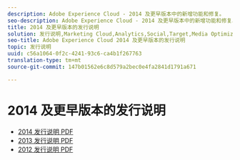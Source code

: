 ```yaml
---
description: Adobe Experience Cloud - 2014 及更早版本中的新增功能和修复。
seo-description: Adobe Experience Cloud - 2014 及更早版本中的新增功能和修复。
title: 2014 及更早版本的发行说明
solution: 发行说明,Marketing Cloud,Analytics,Social,Target,Media Optimizer
seo-title: Adobe Experience Cloud 2014 及更早版本的发行说明
topic: 发行说明
uuid: c56a1064-0f2c-4241-93c6-ca4b1f267763
translation-type: tm+mt
source-git-commit: 147b01562e6c8d579a2bec0e4fa2841d1791a671

---
```



# 2014 及更早版本的发行说明

* [2014 发行说明 PDF](2014-Adobe-Experience-Cloud-Release-Notes.pdf)
* [2013 发行说明 PDF](2013-Adobe-Experience-Cloud-Release-Notes.pdf)
* [2012 发行说明 PDF](2012-Adobe-Experience-Cloud-Release-Notes.pdf)
